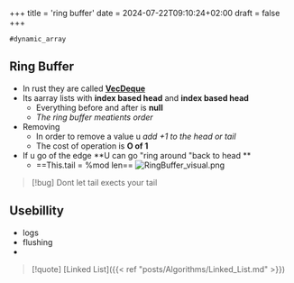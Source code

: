 +++
title = 'ring buffer'
date = 2024-07-22T09:10:24+02:00
draft = false
+++

    #dynamic_array
## Ring Buffer 
 - In rust they are called [**VecDeque**](https://doc.rust-lang.org/std/collections/struct.VecDeque.html)
 - Its aarray lists with **index based head** and **index based head** 
	 - Everything before and after is **null**
	 - *The ring buffer meatients order*
- Removing 
	- In order to remove a value u *add +1 to the head or tail* 
	- The cost of operation is **O of 1**
- If u go of the edge **U can go "ring around "back to head **
	- ==This.tail = %mod len==
	![RingBuffer_visual.png](/Notes/RingBuffer_visual.png)

>[!bug] Dont let tail exects  your tail  
## Usebillity 
- logs 
- flushing 
- 

>[!quote] [Linked List]({{< ref "posts/Algorithms/Linked_List.md" >}})